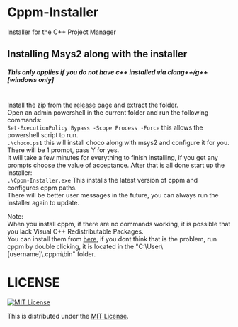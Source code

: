 # Cppm-Installer

Installer for the C++ Project Manager

## Installing Msys2 along with the installer
##### This only applies if you do not have c++ installed via clang++/g++ [windows only]
\
Install the zip from the [release]() page and extract the folder. \
Open an admin powershell in the current folder and run the following commands: \
`Set-ExecutionPolicy Bypass -Scope Process -Force` this allows the powershell script to run. \
`.\choco.ps1` this will install choco along with msys2 and configure it for you. There will be 1 prompt, pass Y for yes.\
It will take a few minutes for everything to finish installing, if you get any prompts choose the value of acceptance. After that is all done start up the installer: \
`.\Cppm-Installer.exe` This installs the latest version of cppm and configures cppm paths. \
There will be better user messages in the future, you can always run the installer again to update. 

Note: \
When you install cppm, if there are no commands working, it is possible that you lack Visual C++ Redistributable Packages. \
You can install them from [here](https://www.microsoft.com/en-gb/download/details.aspx?id=48145), if you dont think that is the problem, run cppm by double clicking, it is located in the "C:\User\\[username]\\.cppm\bin" folder.

# LICENSE

[![MIT License](http://img.shields.io/badge/license-MIT-blue.svg)](http://www.opensource.org/licenses/MIT)

This is distributed under the [MIT License](http://www.opensource.org/licenses/MIT).
